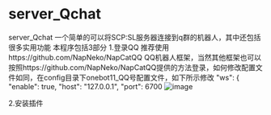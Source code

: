 # server_Qchat
server_Qchat 一个简单的可以将SCP:SL服务器连接到q群的机器人，其中还包括很多实用功能
本程序包括3部分
1.登录QQ
推荐使用https://github.com/NapNeko/NapCatQQ QQ机器人框架，当然其他框架也可以
按照https://github.com/NapNeko/NapCatQQ提供的方法登录，如何修改配置文件如同，在config目录下onebot11_QQ号配置文件，如下所示修改
        "ws": {
        "enable": true,
        "host": "127.0.0.1",
        "port": 6700
![image](https://github.com/user-attachments/assets/507a784a-fa30-4824-9ba4-a8ec9d658aa7)

2.安装插件

